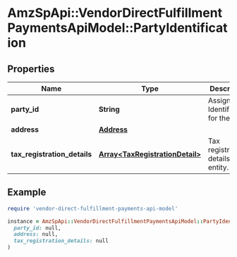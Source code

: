 # AmzSpApi::VendorDirectFulfillmentPaymentsApiModel::PartyIdentification

## Properties

| Name | Type | Description | Notes |
| ---- | ---- | ----------- | ----- |
| **party_id** | **String** | Assigned Identification for the party. |  |
| **address** | [**Address**](Address.md) |  | [optional] |
| **tax_registration_details** | [**Array&lt;TaxRegistrationDetail&gt;**](TaxRegistrationDetail.md) | Tax registration details of the entity. | [optional] |

## Example

```ruby
require 'vendor-direct-fulfillment-payments-api-model'

instance = AmzSpApi::VendorDirectFulfillmentPaymentsApiModel::PartyIdentification.new(
  party_id: null,
  address: null,
  tax_registration_details: null
)
```

